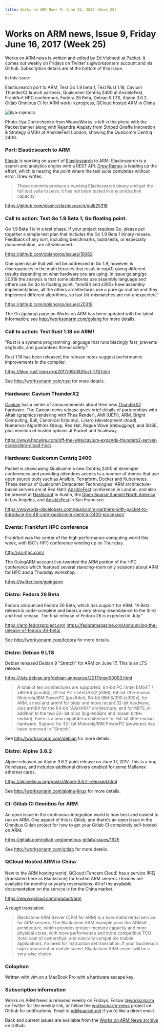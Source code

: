 ```yaml
---
title: Works on ARM News 9, June 16, 2017 (Week 25)
---
```

# Works on ARM news, Issue 9, Friday June 16, 2017 (Week 25)

Works on ARM news is written and edited by Ed Vielmetti at Packet.
It comes out weekly on Fridays on Twitter's @worksonarm account and
via Github. Subscription details are at the bottom of this issue.

In this issue:

Elasticsearch port to ARM,
Test Go 1.9 beta 1,
Test Rust 1.18,
Cavium ThunderX2 launch partners,
Qualcomm Centriq 2400 at AnsibleFest,
Frankfurt HPC conference,
Fedora 26 Beta,
Debian 9 LTS,
Alpine 3.6.2,
Gitlab Omnibus CI for ARM work in progress,
QCloud hosted ARM in China

![ilya-rajendra](https://github.com/vielmetti/worksonarm-news/blob/master/images/2017-W25/ansible-qualcomm-packet.jpg?raw=true)

Photo: Ilya Dmitrichenko from WeaveWorks is left in the photo with
the Packet banner along with Rajendra Alapaty from Striped Giraffe Innovation
& Strategy GMBH at AnsibleFest London, showing the Qualcomm Centriq 2400.

### Port: Elasticsearch to ARM

[Elastic] is working on a port of [Elasticsearch] to ARM.
Elasticsearch is a search and analytics engine with a REST API.
[Drew Raines] is leading up the effort, which is
nearing the point where the test suite completes without
error. Drew writes:

[Elastic]:https://www.elastic.co/
[Elasticsearch]:https://github.com/elastic/elasticsearch
[Drew Raines]:https://github.com/drewr

> These commits produce a working Elasticsearch binary and get the
full test suite to pass. It has not been tested in any production
capacity. 

https://github.com/elastic/elasticsearch/pull/25318

### Call to action: Test Go 1.9 Beta 1; Go floating point.

Go 1.9 Beta 1 is in a test phase. If your project requires
Go, please put together a simple test plan that includes 
the Go 1.9 Beta 1 binary release. Feedback of any sort,
including benchmarks, build tests, or especially documentation,
are all welcomed.

https://github.com/golang/go/issues/19082

One open issue that will not be addressed in Go 1.9, however, is
discrepancies in the math libraries that result in exp(1) giving
different results depending on what hardware you are using.  In
issue golang/go 20319 the analysis is that some platforms use
assembly language and others use Go do to floating point.  "amd64
and s390x have assembly implementations, all the others architectures
use a pure go routine and they implement different algorithms, so
last-bit-mismatches are not unexpected."

https://github.com/golang/go/issues/20319

The Go (golang) page on Works on ARM has been updated with
the latest information; see http://worksonarm.com/golang for more
details.

### Call to action: Test Rust 1.18 on ARM!

"Rust is a systems programming language that runs blazingly fast,
prevents segfaults, and guarantees thread safety."

Rust 1.18 has been released; the release notes suggest
performance improvements in the compiler.

https://blog.rust-lang.org/2017/06/08/Rust-1.18.html

See http://worksonarm.com/rust for more details.

### Hardware: Cavium ThunderX2 

[Cavium] has a series of announcements about their new [ThunderX2]
hardware. The Cavium news release gives brief details of partnerships
with 
Altair (graphics rendering with Thea Render),
AMI (UEFI),
ARM,
Bright Computing,
Bull,
Canonical (Ubuntu),
Linaro (development cloud),
Numerical Algorithms Group,
Red Hat,
Rogue Wave (debugging),
and SUSE,
plus mention of hosted options at
Packet and Scaleway.

https://www.hpcwire.com/off-the-wire/cavium-expands-thunderx2-server-ecosystem-cloud-hpc/

[Cavium]:http://cavium.com/
[ThunderX2]:http://cavium.com/ThunderX2_ARM_Processors.html

### Hardware: Qualcomm Centriq 2400

Packet is showcasing Qualcomm's new Centriq 2400 at 
developer conferences and providing attendees access to a number
of demos that use open source tools such as Ansible, Terraform,
Docker and Kubernetes. These demos of Qualcomm
Datacenter Technologies’ ARM architecture-based servers 
are at Red Hat’s [AnsibleFest] conference in London, and also
be present at [Hashiconf] in Austin, the [Open Source Summit North America] 
in Los Angeles, and [AnsibleFest] in San Francisco.

https://www.xda-developers.com/qualcomm-partners-with-packet-to-introduce-its-48-core-qualcomm-centriq-2400-processor/

[AnsibleFest]:https://www.ansible.com/ansiblefest
[Open Source Summit North America]:http://events.linuxfoundation.org/events/open-source-summit-north-america
[Hashiconf]:https://www.hashiconf.com/

### Events: Frankfurt HPC conference

Frankfurt was the center of the high performance
computing world this week, with ISC's HPC conference
winding up on Thursday.

http://isc-hpc.com/

The GoingARM account live-tweeted the ARM
portion of the HPC conference which featured several 
standing-room only sessions about ARM for HPC and
a Thursday workshop.

https://twitter.com/goingarm

### Distro: Fedora 26 Beta

Fedora announced Fedora 26 Beta, which has support for ARM.  "A
Beta release is code-complete and bears a very strong resemblance
to the third and final release. The final release of Fedora 26 is
expected in July."

https://arm.fedoraproject.org/
https://fedoramagazine.org/announcing-the-release-of-fedora-26-beta/

See http://worksonarm.com/fedora for more details.

### Distro: Debian 9 LTS

Debian released Debian 9 "Stretch" for ARM on June 17.
This is an LTS release.

https://lists.debian.org/debian-announce/2017/msg00003.html

> A total of ten architectures are supported: 64-bit PC / Intel
EM64T / x86-64 (amd64), 32-bit PC / Intel IA-32 (i386), 64-bit
little-endian Motorola/IBM PowerPC (ppc64el), 64-bit IBM S/390
(s390x), for ARM, armel and armhf for older and more recent 32-bit
hardware, plus arm64 for the 64-bit "AArch64" architecture, and for
MIPS, in addition to the two 32- bit mips (big-endian) and mipsel
(little-endian), there is a new mips64el architecture for 64-bit
little-endian hardware. Support for 32- bit Motorola/IBM PowerPC
(powerpc) has been removed in "Stretch".

See http://worksonarm.com/debian for more details.

### Distro: Alpine 3.6.2

Alpine released an Alpine 3.6.2 point release on June 17, 2017.
This is a bug fix release, and includes additional drivers
enabled for some Mellanox ethernet cards.

https://alpinelinux.org/posts/Alpine-3.6.2-released.html

See http://worksonarm.com/alpine-linux for more details.

### CI: Gitlab CI Omnibus for ARM

An open issue in the continuous integration world is how
best and easiest to run on ARM. One aspect of this is Gitlab,
and there's an open issue in the Omnibus Gitlab project
for how to get your Gitlab CI completely self-hosted on ARM.

https://gitlab.com/gitlab-org/omnibus-gitlab/issues/1625

See http://worksonarm.com/gitlab for more details.

### QCloud Hosted ARM in China

New to the ARM hosting world, QCloud (Tencent Cloud) has a service
黑石 (translated here as Blackstone) for hosted ARM servers. Devices
are available for monthly or yearly reservations. All of the available
documentation on the service is for the China market.

https://www.qcloud.com/product/arm

A rough translation:

> Blackstone ARM Server (CPM for ARM) is a bare metal rental service
for ARM servers. The Blackstone ARM example uses the ARMv8 architecture,
which provides greater memory capacity and more physical cores,
with more performance and more competitive TCO (total cost of
ownership); and naturally compatible mobile applications, no need
for Instruction set translation. If your business is high concurrent
or mobile scene, Blackstone ARM server will be a very wise choice.

### Colophon

Written with vim on a MacBook Pro with a hardware escape key.

### Subscription information

Works on ARM News is released weekly on Fridays.
Follow @[worksonarm] on Twitter for the weekly link,
or follow the [worksonarm-news] project on Github
for notifications.
Email to ed@packet.net if you'd like a direct email.

Back and current issues are available from the 
[Works on ARM News archive] on Github.

[Works on ARM News archive]:http://github.com/vielmetti/worksonarm-news
[worksonarm-news]:http://github.com/vielmetti/worksonarm-news
[worksonarm]:https://twitter.com/worksonarm

